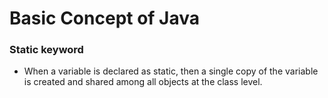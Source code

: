 # Basic Concept of Java
### Static keyword

 - When a variable is declared as static, then a single copy of the variable is created and shared among all objects at the class level.
